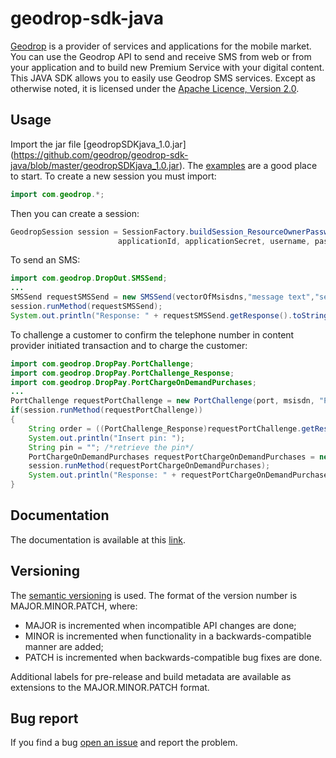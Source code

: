 geodrop-sdk-java
===============

[Geodrop](https://geodrop.com/) is a provider of services and applications for the mobile market.
You can use the Geodrop API to send and receive SMS from web or from your application and to build new Premium Service with your digital content.
This JAVA SDK allows you to easily use Geodrop SMS services.
Except as otherwise noted, it is licensed under the [Apache Licence, Version 2.0](http://www.apache.org/licenses/LICENSE-2.0.html).  

Usage
-----
Import the jar file [geodropSDKjava_1.0.jar] (https://github.com/geodrop/geodrop-sdk-java/blob/master/geodropSDKjava_1.0.jar).
The [examples](https://github.com/geodrop/geodrop-sdk-java/tree/master/examples) are a good place to start.
To create a new session you must import:
```java
import com.geodrop.*;
```
Then you can create a session:
```java
GeodropSession session = SessionFactory.buildSession_ResourceOwnerPasswordCredentials(
						applicationId, applicationSecret, username, password);
```
To send an SMS:
```java
import com.geodrop.DropOut.SMSSend;
...
SMSSend requestSMSSend = new SMSSend(vectorOfMsisdns,"message text","sender");
session.runMethod(requestSMSSend);
System.out.println("Response: " + requestSMSSend.getResponse().toString());
```
To challenge a customer to confirm the telephone number in content provider initiated transaction
and to charge the customer:

```java
import com.geodrop.DropPay.PortChallenge;
import com.geodrop.DropPay.PortChallenge_Response;
import com.geodrop.DropPay.PortChargeOnDemandPurchases;
...
PortChallenge requestPortChallenge = new PortChallenge(port, msisdn, "PortChallenge: pin: $$PIN$$");
if(session.runMethod(requestPortChallenge))
{
	String order = ((PortChallenge_Response)requestPortChallenge.getResponse()).getOrder();
	System.out.println("Insert pin: ");
	String pin = ""; /*retrieve the pin*/
	PortChargeOnDemandPurchases requestPortChargeOnDemandPurchases = new PortChargeOnDemandPurchases(port,msisdn,"message text",order,pin);
	session.runMethod(requestPortChargeOnDemandPurchases);
	System.out.println("Response: " + requestPortChargeOnDemandPurchases.getResponse().toString());
}
```

Documentation
-----
The documentation is available at this [link](http://geodrop.github.io/geodrop-sdk-java/).

Versioning
-----
The [semantic versioning](http://semver.org/) is used.
The format of the version number is MAJOR.MINOR.PATCH, where:
* MAJOR is incremented when incompatible API changes are done;
* MINOR is incremented when functionality in a backwards-compatible manner are added;
* PATCH is incremented when backwards-compatible bug fixes are done.  

Additional labels for pre-release and build metadata are available as extensions to the MAJOR.MINOR.PATCH format.  

Bug report
-----
If you find a bug [open an issue](https://github.com/geodrop/geodrop-sdk-java/issues) and report the problem.
